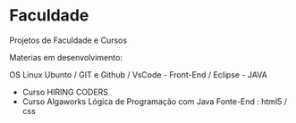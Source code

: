 # Faculdade

Projetos de Faculdade e Cursos 

Materias em desenvolvimento:

OS Linux Ubunto / GIT e Github / VsCode - Front-End / Eclipse - JAVA

  - Curso HIRING CODERS 
  - Curso Algaworks 
        Lógica de Programação com Java
        Fonte-End : html5 / css
